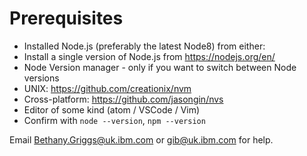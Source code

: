 # Prerequisites

- Installed Node.js (preferably the latest Node8) from either:
 - Install a single version of Node.js from https://nodejs.org/en/
 - Node Version manager - only if you want to switch between Node versions
  - UNIX: https://github.com/creationix/nvm
  - Cross-platform: https://github.com/jasongin/nvs
- Editor of some kind (atom / VSCode / Vim)
- Confirm with `node --version`, `npm --version`

Email Bethany.Griggs@uk.ibm.com or gib@uk.ibm.com for help.
